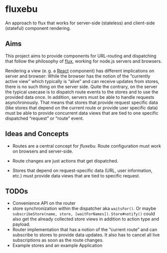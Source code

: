 fluxebu
===

An approach to flux that works for server-side (stateless) and client-side (stateful) component rendering.

Aims
---

This project aims to provide components for URL-routing and dispatching that follow the philosophy of [flux][], working for node.js servers and browsers.

Rendering a view (e. g. a [React][] component) has different implications on server and browser: While the browser has the notion of the “currently active view” which typically is “alive” and can receive updates from stores, there is no such thing on the server side. Quite the contrary, on the server the typical usecase is to dispatch route events to the stores and to use the provided data once. In addition, servers must be able to handle requests asynchronously. That means that stores that provide request specific data (like stores that depend on the current route or provide user specific data) must be able to provide concurrent data views that are tied to one specific dispatched “request” or “route” event. 


Ideas and Concepts
---

- Routes are a central concept for *fluxebu.* Route configuration must work on browsers and server-side.
- Route changes are just actions that get dispatched.
- Stores that depend on request-specific data (URL, user information, etc.) must provide data views that are tied to specific request. 


  [React]: http://facebook.github.io/react/
  [flux]: http://facebook.github.io/react/docs/flux-overview.html

TODOs
---

- Convenience API on the router
- store synchronization within the dispatcher aka `waitsFor()`. Or maybe `subscribeStore(name, store, [waitForNames])`.
  `Store#notify()` could also get the already collected store views in addition to action type and payload.
- Router implementation that has a notion of the “current route” and can subscribe to stores to provide data updates.
  It also has to cancel all live subscriptions as soon as the route changes.
- Example stores and an example Application
